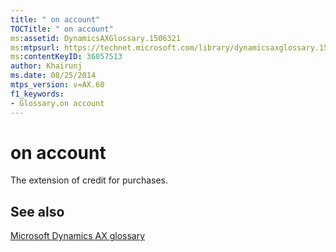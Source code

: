 ```yaml
---
title: " on account"
TOCTitle: " on account"
ms:assetid: DynamicsAXGlossary.1506321
ms:mtpsurl: https://technet.microsoft.com/library/dynamicsaxglossary.1506321(v=AX.60)
ms:contentKeyID: 36057513
author: Khairunj
ms.date: 08/25/2014
mtps_version: v=AX.60
f1_keywords:
- Glossary.on account
---
```


# on account

The extension of credit for purchases.

## See also

[Microsoft Dynamics AX glossary](glossary/microsoft-dynamics-ax-glossary.md)

  


